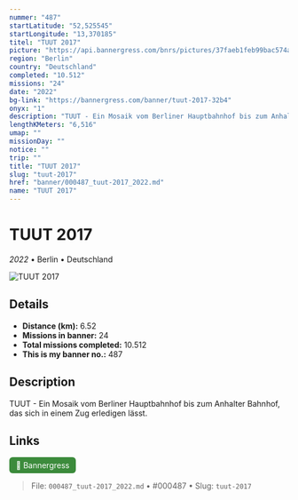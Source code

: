 ```yaml
---
nummer: "487"
startLatitude: "52,525545"
startLongitude: "13,370185"
titel: "TUUT 2017"
picture: "https://api.bannergress.com/bnrs/pictures/37faeb1feb99bac574a9d578d07fb0a1"
region: "Berlin"
country: "Deutschland"
completed: "10.512"
missions: "24"
date: "2022"
bg-link: "https://bannergress.com/banner/tuut-2017-32b4"
onyx: "1"
description: "TUUT - Ein Mosaik vom Berliner Hauptbahnhof bis zum Anhalter Bahnhof, das sich in einem Zug erledigen lässt."
lengthKMeters: "6,516"
umap: ""
missionDay: ""
notice: ""
trip: ""
title: "TUUT 2017"
slug: "tuut-2017"
href: "banner/000487_tuut-2017_2022.md"
name: "TUUT 2017"
---
```

# TUUT 2017

*2022* • Berlin • Deutschland

![TUUT 2017](https://api.bannergress.com/bnrs/pictures/37faeb1feb99bac574a9d578d07fb0a1)



## Details
- **Distance (km):** 6.52
- **Missions in banner:** 24
- **Total missions completed:** 10.512
- **This is my banner no.:** 487



## Description
TUUT - Ein Mosaik vom Berliner Hauptbahnhof bis zum Anhalter Bahnhof, das sich in einem Zug erledigen lässt.



## Links
<a href="https://bannergress.com/banner/tuut-2017-32b4" target="_blank" style="display:inline-block;margin-right:8px;padding:6px 12px;background:#3c8b3c;color:#fff;text-decoration:none;border-radius:6px;">🔗 Bannergress</a>



> File: `000487_tuut-2017_2022.md`
> • #000487
> • Slug: `tuut-2017`
